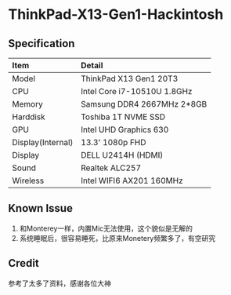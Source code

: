# ThinkPad-X13-Gen1-Hackintosh

## Specification

| Item | Detail |
| :----- | :----- |
| Model | ThinkPad X13 Gen1 20T3 |
| CPU | Intel Core i7-10510U 1.8GHz | 
| Memory | Samsung DDR4 2667MHz 2*8GB |
| Harddisk | Toshiba 1T NVME SSD | 
| GPU | Intel UHD Graphics 630 |
| Display(Internal) | 13.3' 1080p FHD |
| Display | DELL U2414H (HDMI)|
| Sound | Realtek ALC257 |
| Wireless | Intel WIFI6 AX201 160MHz |

## Known Issue

1. 和Monterey一样，内置Mic无法使用，这个貌似是无解的
2. 系统睡眠后，很容易睡死，比原来Monetery频繁多了，有空研究

## Credit

参考了太多了资料，感谢各位大神

